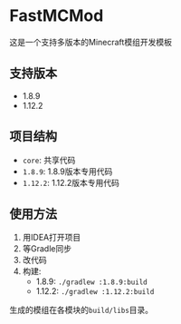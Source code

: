 # FastMCMod

这是一个支持多版本的Minecraft模组开发模板

## 支持版本
- 1.8.9
- 1.12.2

## 项目结构
- `core`: 共享代码
- `1.8.9`: 1.8.9版本专用代码
- `1.12.2`: 1.12.2版本专用代码

## 使用方法
1. 用IDEA打开项目
2. 等Gradle同步
3. 改代码
4. 构建: 
   - 1.8.9: `./gradlew :1.8.9:build`
   - 1.12.2: `./gradlew :1.12.2:build`

生成的模组在各模块的`build/libs`目录。
